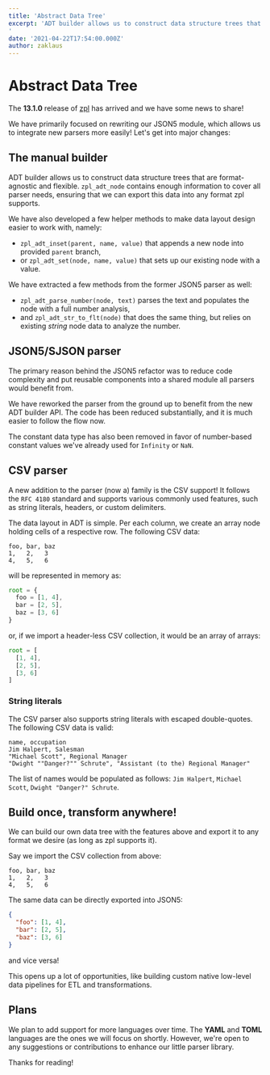 ```yaml
---
title: 'Abstract Data Tree'
excerpt: 'ADT builder allows us to construct data structure trees that are format-agnostic and flexible. `zpl_adt_node` contains enough information to cover all parser needs, ensuring that we can export this data into any format zpl supports.
'
date: '2021-04-22T17:54:00.000Z'
author: zaklaus
---
```


# Abstract Data Tree

The **13.1.0** release of [zpl](http://zpl.pw) has arrived and we have some news to share!

We have primarily focused on rewriting our JSON5 module, which allows us to integrate new parsers more easily! Let's get into major changes:

## The manual builder

ADT builder allows us to construct data structure trees that are format-agnostic and flexible. `zpl_adt_node` contains enough information to cover all parser needs, ensuring that we can export this data into any format zpl supports.

We have also developed a few helper methods to make data layout design easier to work with, namely:

- `zpl_adt_inset(parent, name, value)` that appends a new node into provided `parent` branch,
- or `zpl_adt_set(node, name, value)` that sets up our existing node with a value.

We have extracted a few methods from the former JSON5 parser as well:

- `zpl_adt_parse_number(node, text)` parses the text and populates the node with a full number analysis,
- and `zpl_adt_str_to_flt(node)` that does the same thing, but relies on existing *string* node data to analyze the number.

## JSON5/SJSON parser

The primary reason behind the JSON5 refactor was to reduce code complexity and put reusable components into a shared module all parsers would benefit from.

We have reworked the parser from the ground up to benefit from the new ADT builder API. The code has been reduced substantially, and it is much easier to follow the flow now.

The constant data type has also been removed in favor of number-based constant values we've already used for `Infinity` or `NaN`.

## CSV parser

A new addition to the parser (now a) family is the CSV support! It follows the `RFC 4180` standard and supports various commonly used features, such as string literals, headers, or custom delimiters.

The data layout in ADT is simple. Per each column, we create an array node holding cells of a respective row. The following CSV data:

```csv
foo, bar, baz
1,   2,   3
4,   5,   6
```

will be represented in memory as:

```jsx
root = {
  foo = [1, 4],
  bar = [2, 5],
  baz = [3, 6]
}
```

or, if we import a header-less CSV collection, it would be an array of arrays:

```jsx
root = [
  [1, 4],
  [2, 5],
  [3, 6]
]
```

### String literals

The CSV parser also supports string literals with escaped double-quotes. The following CSV data is valid:

```csv
name, occupation
Jim Halpert, Salesman
"Michael Scott", Regional Manager
"Dwight ""Danger?"" Schrute", "Assistant (to the) Regional Manager"
```

The list of names would be populated as follows: `Jim Halpert`, `Michael Scott`, `Dwight "Danger?" Schrute`.

## Build once, transform anywhere!

We can build our own data tree with the features above and export it to any format we desire (as long as zpl supports it).

Say we import the CSV collection from above:

```csv
foo, bar, baz
1,   2,   3
4,   5,   6
```

The same data can be directly exported into JSON5:

```json
{
  "foo": [1, 4],
  "bar": [2, 5],
  "baz": [3, 6]
}
```

and vice versa! 

This opens up a lot of opportunities, like building custom native low-level data pipelines for ETL and transformations.

## Plans

We plan to add support for more languages over time. The **YAML** and **TOML** languages are the ones we will focus on shortly. However, we're open to any suggestions or contributions to enhance our little parser library.

Thanks for reading!